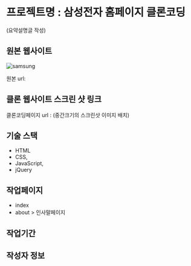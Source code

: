 # 프로젝트명 : 삼성전자 홈페이지 클론코딩
(요약설명글 작성)

## 원본 웹사이트
![samsung](https://github.com/soojinseong/pf1/assets/142555287/3f895674-3e32-43ff-8cdc-2ce534f08bb4)

원본 url: 

## 클론 웹사이트 스크린 샷 링크
클론코딩페이지 url :
(중간크기의 스크린샷 이미지 배치)

## 기술 스택
- HTML
- CSS,
- JavaScript,
- jQuery

## 작업페이지
- index
- about > 인사말페이지

## 작업기간


## 작성자 정보

